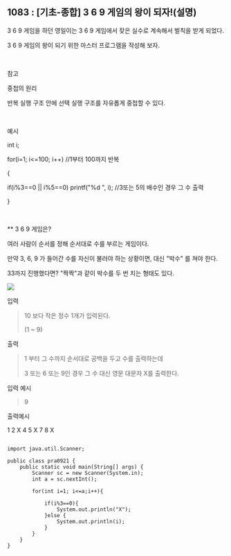 ## 1083 : [기초-종합] 3 6 9 게임의 왕이 되자!(설명)
3 6 9 게임을 하던 영일이는 3 6 9 게임에서 잦은 실수로 계속해서 벌칙을 받게 되었다.

3 6 9 게임의 왕이 되기 위한 마스터 프로그램을 작성해 보자.

​

참고

중첩의 원리

반복 실행 구조 안에 선택 실행 구조를 자유롭게 중첩할 수 있다.

​

예시

int i;

for(i=1; i<=100; i++) //1부터 100까지 반복

{

if(i%3==0 || i%5==0) printf("%d ", i); //3또는 5의 배수인 경우 그 수 출력

}

​

** 3 6 9 게임은?

여러 사람이 순서를 정해 순서대로 수를 부르는 게임이다.

만약 3, 6, 9 가 들어간 수를 자신이 불러야 하는 상황이면, 대신 "박수" 를 쳐야 한다.

33까지 진행했다면? "짝짝"과 같이 박수를 두 번 치는 형태도 있다.


<img src="https://codeup.kr/upload/pimg6199_1.png">








입력

>10 보다 작은 정수 1개가 입력된다.
>
>(1 ~ 9)




출력

>1 부터 그 수까지 순서대로 공백을 두고 수를 출력하는데
>
>3 또는 6 또는 9인 경우 그 수 대신 영문 대문자 X를 출력한다.


입력 예시

>9



출력예시

1 2 X 4 5 X 7 8 X

```shell

import java.util.Scanner;

public class pra0921 {
    public static void main(String[] args) {
        Scanner sc = new Scanner(System.in);
        int a = sc.nextInt();

        for(int i=1; i<=a;i++){

            if(i%3==0){
                System.out.println("X");
            }else {
                System.out.println(i);
            }
        }
    }
}

```
